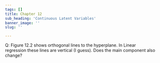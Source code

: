 ```yaml
---
tags: []
title: Chapter 12
sub_heading: 'Continuous Latent Variables'
banner_image: ''
slug: ''

---
```


Q: Figure 12.2 shows orthogonal lines to the hyperplane. In Linear regression
these lines are vertical (I guess). Does the main component also change?
